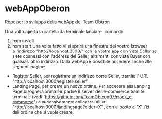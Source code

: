 # webAppOberon
Repo per lo sviluppo della webApp del Team Oberon

Una volta aperta la cartella da terminale lanciare i comandi:
1) npm install
2) npm start
Una volta fatto vi si aprirà una finestra del vostro browser all'indirizzo "http://localhost:3000/" con la vostra app con vista Seller se siete connessi con l'address del Seller, altrimenti con vista Buyer con qualsiasi altro indirizzo.
Dalla webApp è possibile accedere anche alle seguenti pagine:
- Register Seller, per registrare un indirizzo come Seller, tramite l' URL "http://localhost:3000/register-seller";
- Landing Page, per creare un nuovo ordine.
Per accedere alla Landing Page bisognerà prima far partire il server dell'e-commerce tramite terminale (vedi "https://github.com/TeamOberon07/mock_e-commerce") e sucessivamente collegarsi all'url "http://localhost:3000/landingpage?order=X" , con al posto di 'X' l'id dell'ordine che si vuole creare.